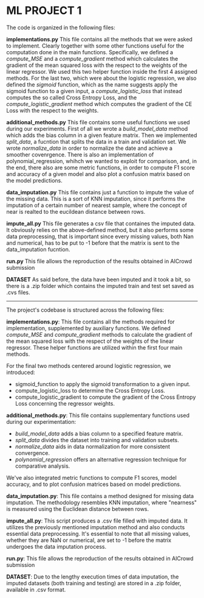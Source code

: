 # ML PROJECT 1 

The code is organized in the following files:

**implementations.py** This file contains all the methods that we were asked to implement. Clearly together with some other functions useful for the computation done in the main functions. Specifically, we defined a *compute_MSE* and a *compute_gradient* method which calculates the gradient of the mean squared loss with the respect to the weights of the linear regressor. We used this two helper function inside the first 4 assigned methods. For the last two, which were about the logistic regression, we also defined the *sigmoid* function, which as the name suggests apply the sigmoid function to a given input, a *compute_logistic_loss* that instead computes the so called Cross Entropy Loss, and the *compute_logistic_gradient* method which computes the gradient of the CE Loss with the respect to the weights.

**additional_methods.py** This file contains some useful functions we used during our experiments. First of all we wrote a *build_model_data* method which adds the bias column in a given feature matrix. Then we implemented *split_data*, a fucntion that splits the data in a train and validation set. We wrote *normalize_data* in order to normalize the date and achieve a smoother covenrgence. There is also an implementation of polynomial_regression, whihch we wanted to exploit for comparison, and, in the end, there also are some metric functions, in order to compute F1 score and accuracy of a given model and also plot a confusion matrix based on the model predictions.

**data_imputation.py** This file contains just a function to impute the value of the missing data. This is a sort of KNN imputation, since it performs the imputation of a certain number of nearest sample, where the concept of near is realted to the eucildean distance between rows. 

**impute_all.py** This file generates a csv file that containes the imputed data. It obviously relies on the above-defined method, but it also performs some data preprocessing, that is important since every missing values, both Nan and numerical, has to be put to -1 before that the matrix is sent to the data_imputation fucntion.

**run.py** This file allows the reproduction of the results obtained in AICrowd submission

**DATASET** As said before, the data have been imputed and it took a bit, so there is a .zip folder which contains the imputed train and test set saved as .cvs files.


--------------------
The project's codebase is structured across the following files:

**implementations.py**: This file contains all the methods required for implementation, supplemented by auxiliary functions. We defined *compute_MSE* and *compute_gradient* methods to calculate the gradient of the mean squared loss with the respect of the weights of the linear regressor. These helper functions are utilized within the first four main methods.

For the final two methods centered around logistic regression, we introduced:

- sigmoid_function to apply the sigmoid transformation to a given input.
- compute_logistic_loss to determine the Cross Entropy Loss.
- compute_logistic_gradient to compute the gradient of the Cross Entropy Loss concerning the regressor weights.

**additional_methods.py**: This file contains supplementary functions used during our experimentation:

- *build_model_data* adds a bias column to a specified feature matrix.
- *split_data* divides the dataset into training and validation subsets.
- *normalize_data* aids in data normalization for more consistent convergence.
- *polynomial_regression* offers an alternative regression technique for comparative analysis.

We've also integrated metric functions to compute F1 scores, model accuracy, and to plot confusion matrices based on model predictions.

**data_imputation.py**: This file contains a method designed for missing data imputation. The methodology resembles KNN imputation, where "nearness" is measured using the Euclidean distance between rows.

**impute_all.py**: This script produces a .csv file filled with imputed data. It utilizes the previously mentioned imputation method and also conducts essential data preprocessing. It's essential to note that all missing values, whether they are NaN or numerical, are set to -1 before the matrix undergoes the data imputation process.

**run.py**: This file allows the reproduction of the results obtained in AICrowd submission

**DATASET**: Due to the lengthy execution times of data imputation, the imputed datasets (both training and testing) are stored in a .zip folder, available in .csv format.
